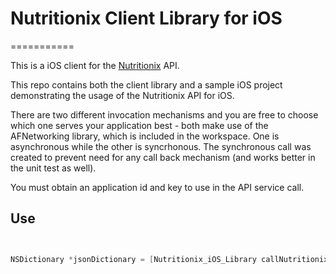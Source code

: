 # Nutritionix Client Library for iOS
===========

This is a iOS client for the [Nutritionix](http://www.nutritionix.com/) API.

This repo contains both the client library and a sample iOS project demonstrating the usage of the Nutritionix API for iOS.

There are two different invocation mechanisms and you are free to choose which one serves your application best - both make use of the AFNetworking library, which is included in the workspace.  One is asynchronous while the other is syncrhonous.  The synchronous call was created to prevent need for any call back mechanism (and works better in the unit test as well).

You must obtain an application id and key to use in the API service call.

 
## Use
```objective-c


NSDictionary *jsonDictionary = [Nutritionix_iOS_Library callNutritionixWithUPCAndWait:upc];


```